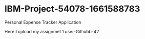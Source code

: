 # IBM-Project-54078-1661588783
Personal Expense Tracker Application

Here I upload my assignmet 1
user-Githubb-42
